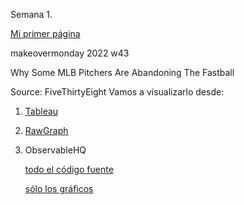 Semana 1.

[Mi primer página](https://fabianghi.github.io/infovis/s1/holamundo.html)

makeovermonday 2022 w43

Why Some MLB Pitchers Are Abandoning The Fastball

Source: FiveThirtyEight
Vamos a visualizarlo desde:

1. [Tableau](https://aaizemberg.github.io/ecd2022a/s1/tableau.html)
2. [RawGraph](https://aaizemberg.github.io/ecd2022a/s1/bump.html)
3. ObservableHQ

   [todo el código fuente](https://observablehq.com/d/42eac967a27b9cdd)

   [sólo los gráficos](https://aaizemberg.github.io/ecd2022a/s1/observable.html)
